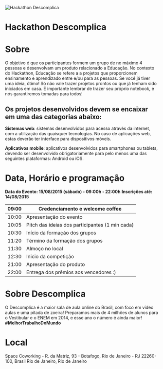 ![Hackathon Descomplica](https://fbcdn-sphotos-g-a.akamaihd.net/hphotos-ak-xtf1/v/t1.0-9/11822477_1183261621688444_8196464261517930647_n.jpg?oh=915d623894283524568bbaac6211a843&oe=564A5AF5&__gda__=1448230493_254356cd33ae18ea6a630deb0df65ca4 "Hackathon Descomplica")
# Hackathon Descomplica

# Sobre
O objetivo é que os participantes formem um grupo de no máximo 4 pessoas e desenvolvam um produto relacionado a Educação. No contexto do Hackathon, Educação se refere a a projetos que proporcionem ensinamento e aprendizado entre e/ou para as pessoas. Se você já tiver uma ideia, ótimo! Só não vale trazer projetos prontos ou que já tenham sido iniciados em casa. 
É importante lembrar de trazer seu próprio notebook, e nós garantiremos tomadas para todos!

## Os projetos desenvolvidos devem se encaixar em uma das categorias abaixo:
**Sistemas web**: sistemas desenvolvidos para acesso através da internet, com a utilização das quaisquer tecnologias. No caso de aplicações web, estas deverão ter interface para dispositivos móveis.

**Aplicativos mobile**: aplicativos desenvolvidos para smartphones ou tablets, devendo ser desenvolvido obrigatoriamente para pelo menos uma das seguintes plataformas: Android ou iOS.

# Data, Horário e programação

**Data do Evento: 15/08/2015 (sábado) - 09:00h - 22:00h**
**Inscrições até: 14/08/2015**

| 09:00 | Credenciamento e welcome coffee                 |
|-------|-------------------------------------------------|
| 10:00 | Apresentação do evento                          |
| 10:05 | Pitch das ideias dos participantes (1 min cada) |
| 10:30 | Início da formação dos grupos                   |
| 11:20 | Término da formação dos grupos                  |
| 11:30 | Almoço no local                                 |
| 12:30 | Inicio da competição                            |
| 21:00 | Apresentação do produto                         |
| 22:00 | Entrega dos prêmios aos vencedores :)           |

# Sobre Descomplica
O Descomplica é a maior sala de aula online do Brasil, com foco em vídeo aulas e uma pitada de zoeira! Preparamos mais de 4 milhões de alunos para o Vestibular e o ENEM em 2014, e esse ano o número é ainda maior! **#MelhorTrabalhoDoMundo**

# Local
Space Coworking - R. da Matriz, 93 - Botafogo, Rio de Janeiro - RJ 22260-100, Brasil 
Rio de Janeiro, Rio de Janeiro
